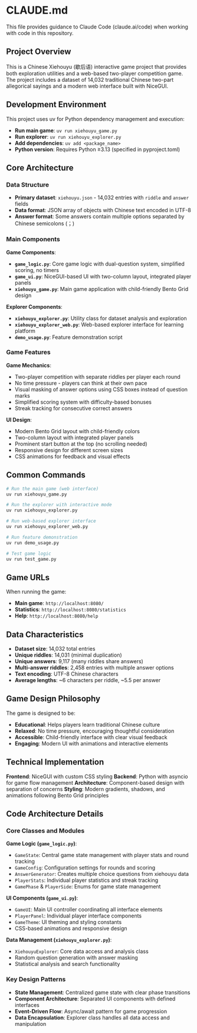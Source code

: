# CLAUDE.md

This file provides guidance to Claude Code (claude.ai/code) when working with code in this repository.

## Project Overview

This is a Chinese Xiehouyu (歇后语) interactive game project that provides both exploration utilities and a web-based two-player competition game. The project includes a dataset of 14,032 traditional Chinese two-part allegorical sayings and a modern web interface built with NiceGUI.

## Development Environment

This project uses uv for Python dependency management and execution:

- **Run main game**: `uv run xiehouyu_game.py`
- **Run explorer**: `uv run xiehouyu_explorer.py`
- **Add dependencies**: `uv add <package_name>`
- **Python version**: Requires Python ≥3.13 (specified in pyproject.toml)

## Core Architecture

### Data Structure
- **Primary dataset**: `xiehouyu.json` - 14,032 entries with `riddle` and `answer` fields
- **Data format**: JSON array of objects with Chinese text encoded in UTF-8
- **Answer format**: Some answers contain multiple options separated by Chinese semicolons (；)

### Main Components

**Game Components**:
- **`game_logic.py`**: Core game logic with dual-question system, simplified scoring, no timers
- **`game_ui.py`**: NiceGUI-based UI with two-column layout, integrated player panels
- **`xiehouyu_game.py`**: Main game application with child-friendly Bento Grid design

**Explorer Components**:
- **`xiehouyu_explorer.py`**: Utility class for dataset analysis and exploration
- **`xiehouyu_explorer_web.py`**: Web-based explorer interface for learning platform
- **`demo_usage.py`**: Feature demonstration script

### Game Features

**Game Mechanics**:
- Two-player competition with separate riddles per player each round
- No time pressure - players can think at their own pace
- Visual masking of answer options using CSS boxes instead of question marks
- Simplified scoring system with difficulty-based bonuses
- Streak tracking for consecutive correct answers

**UI Design**:
- Modern Bento Grid layout with child-friendly colors
- Two-column layout with integrated player panels
- Prominent start button at the top (no scrolling needed)
- Responsive design for different screen sizes
- CSS animations for feedback and visual effects

## Common Commands

```bash
# Run the main game (web interface)
uv run xiehouyu_game.py

# Run the explorer with interactive mode
uv run xiehouyu_explorer.py

# Run web-based explorer interface
uv run xiehouyu_explorer_web.py

# Run feature demonstration
uv run demo_usage.py

# Test game logic
uv run test_game.py
```

## Game URLs

When running the game:
- **Main game**: `http://localhost:8080/`
- **Statistics**: `http://localhost:8080/statistics`
- **Help**: `http://localhost:8080/help`

## Data Characteristics

- **Dataset size**: 14,032 total entries
- **Unique riddles**: 14,031 (minimal duplication)
- **Unique answers**: 9,117 (many riddles share answers)
- **Multi-answer riddles**: 2,458 entries with multiple answer options
- **Text encoding**: UTF-8 Chinese characters
- **Average lengths**: ~6 characters per riddle, ~5.5 per answer

## Game Design Philosophy

The game is designed to be:
- **Educational**: Helps players learn traditional Chinese culture
- **Relaxed**: No time pressure, encouraging thoughtful consideration
- **Accessible**: Child-friendly interface with clear visual feedback
- **Engaging**: Modern UI with animations and interactive elements

## Technical Implementation

**Frontend**: NiceGUI with custom CSS styling
**Backend**: Python with asyncio for game flow management
**Architecture**: Component-based design with separation of concerns
**Styling**: Modern gradients, shadows, and animations following Bento Grid principles

## Code Architecture Details

### Core Classes and Modules

**Game Logic (`game_logic.py`)**:
- `GameState`: Central game state management with player stats and round tracking
- `GameConfig`: Configuration settings for rounds and scoring
- `AnswerGenerator`: Creates multiple choice questions from xiehouyu data
- `PlayerStats`: Individual player statistics and streak tracking
- `GamePhase` & `PlayerSide`: Enums for game state management

**UI Components (`game_ui.py`)**:
- `GameUI`: Main UI controller coordinating all interface elements
- `PlayerPanel`: Individual player interface components
- `GameTheme`: UI theming and styling constants
- CSS-based animations and responsive design

**Data Management (`xiehouyu_explorer.py`)**:
- `XiehouyuExplorer`: Core data access and analysis class
- Random question generation with answer masking
- Statistical analysis and search functionality

### Key Design Patterns

- **State Management**: Centralized game state with clear phase transitions
- **Component Architecture**: Separated UI components with defined interfaces  
- **Event-Driven Flow**: Async/await pattern for game progression
- **Data Encapsulation**: Explorer class handles all data access and manipulation